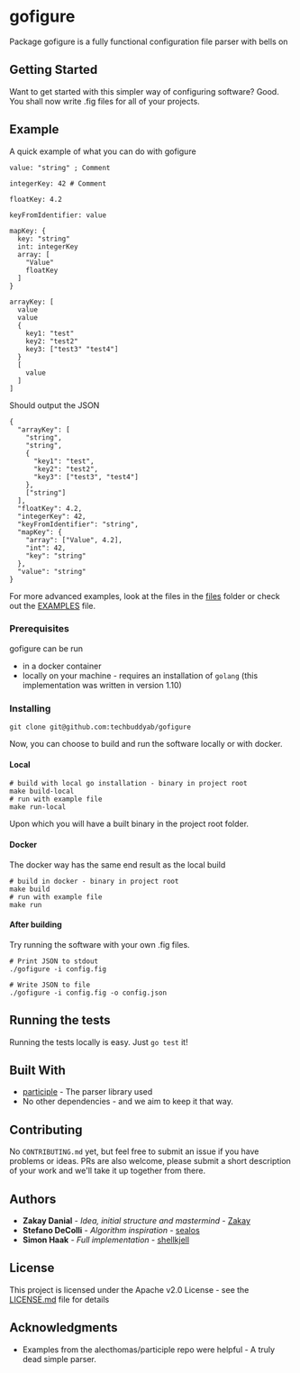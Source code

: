 # gofigure

Package gofigure is a fully functional configuration file parser with bells on

## Getting Started

Want to get started with this simpler way of configuring software?
Good. You shall now write .fig files for all of your projects.

## Example
A quick example of what you can do with gofigure
```
value: "string" ; Comment

integerKey: 42 # Comment

floatKey: 4.2

keyFromIdentifier: value

mapKey: {
  key: "string"
  int: integerKey
  array: [
    "Value"
    floatKey
  ]
}

arrayKey: [
  value
  value
  {
    key1: "test"
    key2: "test2"
    key3: ["test3" "test4"]
  }
  [
    value 
  ]
]
```

Should output the JSON

```
{
  "arrayKey": [
    "string", 
    "string", 
    {
      "key1": "test",
      "key2": "test2",
      "key3": ["test3", "test4"]
    },
    ["string"]
  ],
  "floatKey": 4.2,
  "integerKey": 42,
  "keyFromIdentifier": "string",
  "mapKey": {
    "array": ["Value", 4.2],
    "int": 42,
    "key": "string"
  },
  "value": "string"
}
```

For more advanced examples, look at the files in the [files](files) folder or check out the [EXAMPLES](EXAMPLES.md) file.

### Prerequisites

gofigure can be run 
* in a docker container
* locally on your machine - requires an installation of `golang` (this implementation was written in version 1.10)

### Installing

```
git clone git@github.com:techbuddyab/gofigure
```

Now, you can choose to build and run the software locally or with docker.

#### Local
```
# build with local go installation - binary in project root
make build-local
# run with example file
make run-local
```

Upon which you will have a built binary in the project root folder.

#### Docker
The docker way has the same end result as the local build

```
# build in docker - binary in project root
make build
# run with example file
make run
```

#### After building
Try running the software with your own .fig files.

```
# Print JSON to stdout
./gofigure -i config.fig

# Write JSON to file
./gofigure -i config.fig -o config.json
```

## Running the tests

Running the tests locally is easy. Just `go test` it!

## Built With

* [participle](https://github.com/alecthomas/participle) - The parser library used
* No other dependencies - and we aim to keep it that way.

## Contributing

No `CONTRIBUTING.md` yet, but feel free to submit an issue if you have problems or ideas. PRs are also welcome, please submit a short description of your work and we'll take it up together from there.

## Authors

* **Zakay Danial** - *Idea, initial structure and mastermind* - [Zakay](https://github.com/Zakay)
* **Stefano DeColli** - *Algorithm inspiration* - [sealos](https://github.com/sealos)
* **Simon Haak** - *Full implementation* - [shellkjell](https://github.com/shellkjell)

## License

This project is licensed under the Apache v2.0 License - see the [LICENSE.md](LICENSE.md) file for details

## Acknowledgments

* Examples from the alecthomas/participle repo were helpful - A truly dead simple parser.
